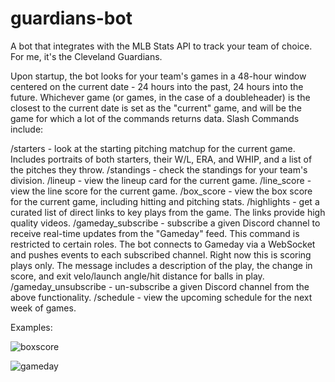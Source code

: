 # guardians-bot
A bot that integrates with the MLB Stats API to track your team of choice. For me, it's the Cleveland Guardians.

Upon startup, the bot looks for your team's games in a 48-hour window centered on the current date - 24 hours into the past, 24 hours into the future. Whichever game (or games, in the case of a doubleheader) is the closest to the current date is
set as the "current" game, and will be the game for which a lot of the commands returns data. Slash Commands include:

/starters - look at the starting pitching matchup for the current game. Includes portraits of both starters, their W/L, ERA, and WHIP, and a list of the pitches they throw.
/standings - check the standings for your team's division. 
/lineup - view the lineup card for the current game.
/line_score - view the line score for the current game. 
/box_score - view the box score for the current game, including hitting and pitching stats.
/highlights - get a curated list of direct links to key plays from the game. The links provide high quality videos.
/gameday_subscribe - subscribe a given Discord channel to receive real-time updates from the "Gameday" feed. This command is restricted to certain roles. The bot connects to Gameday via a WebSocket and pushes events to each subscribed channel. Right now
                      this is scoring plays only. The message includes a description of the play, the change in score, and exit velo/launch angle/hit distance for balls in play.
/gameday_unsubscribe - un-subscribe a given Discord channel from the above functionality.
/schedule - view the upcoming schedule for the next week of games.

Examples:

![boxscore](https://github.com/AlecM33/gameday-bot/assets/24642328/8e1da205-8a81-4db9-9a8c-9791f44c3113)

![gameday](https://github.com/AlecM33/gameday-bot/assets/24642328/53852830-c0f5-4051-8cba-0e7d92a72f77)
